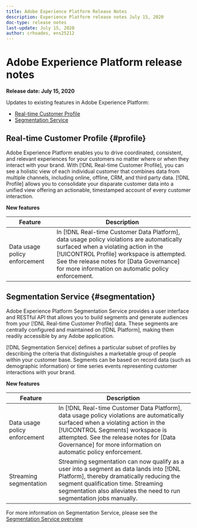 ```yaml
---
title: Adobe Experience Platform Release Notes
description: Experience Platform release notes July 15, 2020
doc-type: release notes
last-update: July 15, 2020
author: crhoades, ens25212
---
```


# Adobe Experience Platform release notes 

**Release date: July 15, 2020**

Updates to existing features in Adobe Experience Platform:

- [Real-time Customer Profile](#profile)
- [Segmentation Service](#segmentation)

## Real-time Customer Profile {#profile}

Adobe Experience Platform enables you to drive coordinated, consistent, and relevant experiences for your customers no matter where or when they interact with your brand. With [!DNL Real-time Customer Profile], you can see a holistic view of each individual customer that combines data from multiple channels, including online, offline, CRM, and third party data. [!DNL Profile] allows you to consolidate your disparate customer data into a unified view offering an actionable, timestamped account of every customer interaction.

**New features**

| Feature | Description |
| ------- | ----------- |
| Data usage policy enforcement | In [!DNL Real-time Customer Data Platform], data usage policy violations are automatically surfaced when a violating action in the [!UICONTROL Profile] workspace is attempted. See the release notes for [Data Governance] for more information on automatic policy enforcement. |

## Segmentation Service {#segmentation}

Adobe Experience Platform Segmentation Service provides a user interface and RESTful API that allows you to build segments and generate audiences from your [!DNL Real-time Customer Profile] data. These segments are centrally configured and maintained on [!DNL Platform], making them readily accessible by any Adobe application.

[!DNL Segmentation Service] defines a particular subset of profiles by describing the criteria that distinguishes a marketable group of people within your customer base. Segments can be based on record data (such as demographic information) or time series events representing customer interactions with your brand.

**New features**

| Feature | Description |
| ------- | ----------- |
| Data usage policy enforcement | In [!DNL Real-time Customer Data Platform], data usage policy violations are automatically surfaced when a violating action in the [!UICONTROL Segments] workspace is attempted. See the release notes for [Data Governance] for more information on automatic policy enforcement. |
| Streaming segmentation | Streaming segmentation can now qualify as a user into a segment as data lands into [!DNL Platform], thereby dramatically reducing the segment qualification time. Streaming segmentation also alleviates the need to run segmentation jobs manually. |

For more information on Segmentation Service, please see the [Segmentation Service overview](../../segmentation/home.md)